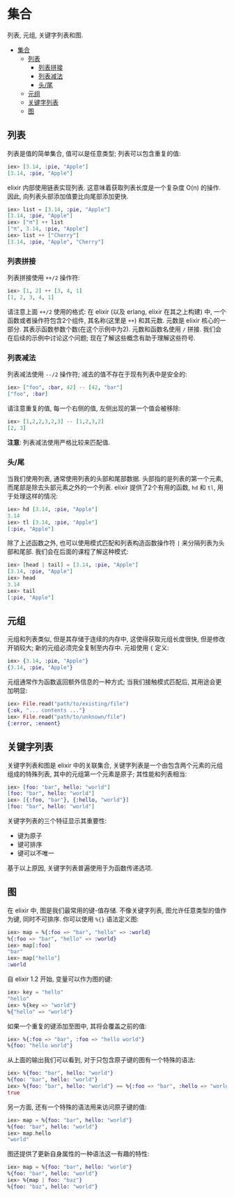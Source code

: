 # 集合

列表, 元组, 关键字列表和图.

<!-- TOC -->

- [集合](#%E9%9B%86%E5%90%88)
    - [列表](#%E5%88%97%E8%A1%A8)
        - [列表拼接](#%E5%88%97%E8%A1%A8%E6%8B%BC%E6%8E%A5)
        - [列表减法](#%E5%88%97%E8%A1%A8%E5%87%8F%E6%B3%95)
        - [头/尾](#%E5%A4%B4%E5%B0%BE)
    - [元组](#%E5%85%83%E7%BB%84)
    - [关键字列表](#%E5%85%B3%E9%94%AE%E5%AD%97%E5%88%97%E8%A1%A8)
    - [图](#%E5%9B%BE)

<!-- /TOC -->

## 列表
列表是值的简单集合, 值可以是任意类型; 列表可以包含重复的值:
```elixir
iex> [3.14, :pie, "Apple"]
[3.14, :pie, "Apple"]
```

elixir 内部使用链表实现列表. 这意味着获取列表长度是一个复杂度 O(n) 的操作. 因此, 向列表头部添加值要比向尾部添加更快.
```elixir
iex> list = [3.14, :pie, "Apple"]
[3.14, :pie, "Apple"]
iex> ["π"] ++ list
["π", 3.14, :pie, "Apple"]
iex> list ++ ["Cherry"]
[3.14, :pie, "Apple", "Cherry"]
```

### 列表拼接
列表拼接使用 `++/2` 操作符:
```elixir
iex> [1, 2] ++ [3, 4, 1]
[1, 2, 3, 4, 1]
```
请注意上面 `++/2` 使用的格式: 在 elixir (以及 erlang, elixir 在其之上构建) 中, 一个函数或者操作符包含2个组件, 其名称(这里是 `++`) 和其元数. 元数是 elixir 核心的一部分. 其表示函数参数个数(在这个示例中为2). 元数和函数名使用 `/` 拼接. 我们会在后续的示例中讨论这个问题; 现在了解这些概念有助于理解这些符号.

### 列表减法
列表减法使用 `--/2` 操作符; 减去的值不存在于现有列表中是安全的:
```elixir
iex> ["foo", :bar, 42] -- [42, "bar"]
["foo", :bar]
```

请注意重复的值, 每一个右侧的值, 左侧出现的第一个值会被移除:
```elixir
iex> [1,2,2,3,2,3] -- [1,2,3,2]
[2, 3]
```
**注意**: 列表减法使用严格比较来匹配值.

### 头/尾
当我们使用列表, 通常使用列表的头部和尾部数据. 头部指的是列表的第一个元素, 而尾部是除去头部元素之外的一个列表. elixir 提供了2个有用的函数, `hd` 和 `tl`, 用于处理这样的情况:
```elixir
iex> hd [3.14, :pie, "Apple"]
3.14
iex> tl [3.14, :pie, "Apple"]
[:pie, "Apple"]
```

除了上述函数之外, 也可以使用模式匹配和列表构造函数操作符 `|` 来分隔列表为头部和尾部. 我们会在后面的课程了解这种模式:
```elixir
iex> [head | tail] = [3.14, :pie, "Apple"]
[3.14, :pie, "Apple"]
iex> head
3.14
iex> tail
[:pie, "Apple"]
```

## 元组
元组和列表类似, 但是其存储于连续的内存中, 这使得获取元组长度很快, 但是修改开销较大; 新的元组必须完全复制至内存中. 元祖使用 `{` 定义:
```elixir
iex> {3.14, :pie, "Apple"}
{3.14, :pie, "Apple"}
```
元组通常作为函数返回额外信息的一种方式; 当我们接触模式匹配后, 其用途会更加明显:
```elixir
iex> File.read("path/to/existing/file")
{:ok, "... contents ..."}
iex> File.read("path/to/unknown/file")
{:error, :enoent}
```

## 关键字列表
关键字列表和图是 elixir 中的关联集合, 关键字列表是一个由包含两个元素的元组组成的特殊列表, 其中的元组第一个元素是原子; 其性能和列表相当:
```elixir
iex> [foo: "bar", hello: "world"]
[foo: "bar", hello: "world"]
iex> [{:foo, "bar"}, {:hello, "world"}]
[foo: "bar", hello: "world"]
```

关键字列表的三个特征显示其重要性:

* 键为原子
* 键可排序
* 键可以不唯一

基于以上原因, 关键字列表普遍使用于为函数传递选项.

## 图
在 elixir 中, 图是我们最常用的键-值存储. 不像关键字列表, 图允许任意类型的值作为键, 同时不可排序. 你可以使用 `%{}` 语法定义图:
```elixir
iex> map = %{:foo => "bar", "hello" => :world}
%{:foo => "bar", "hello" => :world}
iex> map[:foo]
"bar"
iex> map["hello"]
:world
```

自 elixir 1.2 开始, 变量可以作为图的键:
```elixir
iex> key = "hello"
"hello"
iex> %{key => "world"}
%{"hello" => "world"}
```

如果一个重复的键添加至图中, 其将会覆盖之前的值:
```elixir
iex> %{:foo => "bar", :foo => "hello world"}
%{foo: "hello world"}
```

从上面的输出我们可以看到, 对于只包含原子键的图有一个特殊的语法:
```elixir
iex> %{foo: "bar", hello: "world"}
%{foo: "bar", hello: "world"}
iex> %{foo: "bar", hello: "world"} == %{:foo => "bar", :hello => "world"}
true
```

另一方面, 还有一个特殊的语法用来访问原子键的值:
```elixir
iex> map = %{foo: "bar", hello: "world"}
%{foo: "bar", hello: "world"}
iex> map.hello
"world"
```

图还提供了更新自身属性的一种语法这一有趣的特性:
```elixir
iex> map = %{foo: "bar", hello: "world"}
%{foo: "bar", hello: "world"}
iex> %{map | foo: "baz"}
%{foo: "baz", hello: "world"}
```